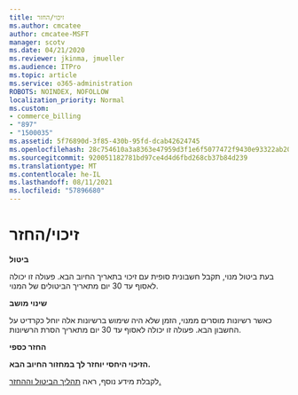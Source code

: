 ```yaml
---
title: זיכוי/החזר
ms.author: cmcatee
author: cmcatee-MSFT
manager: scotv
ms.date: 04/21/2020
ms.reviewer: jkinma, jmueller
ms.audience: ITPro
ms.topic: article
ms.service: o365-administration
ROBOTS: NOINDEX, NOFOLLOW
localization_priority: Normal
ms.custom:
- commerce_billing
- "897"
- "1500035"
ms.assetid: 5f76890d-3f85-430b-95fd-dcab42624745
ms.openlocfilehash: 28c754610a3a8363e47959d3f1e6f5077472f9430e93322ab20cba2ad0ac7390
ms.sourcegitcommit: 920051182781bd97ce4d4d6fbd268cb37b84d239
ms.translationtype: MT
ms.contentlocale: he-IL
ms.lasthandoff: 08/11/2021
ms.locfileid: "57896680"
---
```

# <a name="creditrefund"></a>זיכוי/החזר

**ביטול**
  
בעת ביטול מנוי, תקבל חשבונית סופית עם זיכוי בתאריך החיוב הבא. פעולה זו יכולה לאסוף עד 30 יום מתאריך הביטולים של המנוי.
  
**שינוי מושב**
  
כאשר רשיונות מוסרים ממנוי, הזמן שלא היה שימוש ברשיונות אלה יוחל כקרדיט על החשבון הבא. פעולה זו יכולה לאסוף עד 30 יום מתאריך הסרת הרשיונות.

**החזר כספי**

**הזיכוי היחסי יוחזר לך במחזור החיוב הבא.**

לקבלת מידע נוסף, ראה [תהליך הביטול וההחזר.](https://docs.microsoft.com/microsoft-365/commerce/subscriptions/cancel-your-subscription) 
